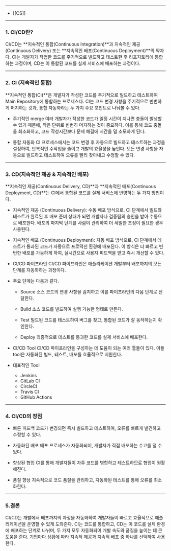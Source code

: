 
---
- [[CS]]
---
### 1. CI/CD란?

CI/CD는 **지속적인 통합(Continuous Integration)**과 지속적인 제공(Continuous Delivery) 또는 **지속적인 배포(Continuous Deployment)**의 약자다. 
CI는 개발자가 작업한 코드를 주기적으로 빌드하고 테스트한 후 리포지토리에 통합하는 과정이며, CD는 이 통합된 코드를 실제 서비스에 배포하는 과정이다.

---

### 2. CI (지속적인 통합)

**지속적인 통합(CI)**은 개발자가 작성한 코드를 주기적으로 빌드하고 테스트하여 Main Repository에 통합하는 프로세스다. 
CI는 코드 변경 사항을 주기적으로 빈번하게 머지하는 것과, 통합 자동화라는 두 가지 주요 포인트로 나눠볼 수 있다.

- 주기적인 merge
	여러 개발자가 작성한 코드가 일정 시간이 지나면 충돌이 발생할 수 있기 때문에, 작은 단위로 빈번히 머지하는 것이 중요하다. 이를 통해 코드 충돌을 최소화하고, 코드 작성시간보다 문제 해결에 시간을 덜 소모하게 된다.

- 통합 자동화
	CI 프로세스에서는 코드 변경 후 자동으로 빌드하고 테스트하는 과정을 설정하여, 반복적인 수작업을 줄이고 개발의 효율성을 높인다. 모든 변경 사항을 자동으로 빌드하고 테스트하여 오류를 빨리 찾아내고 수정할 수 있다.
    
---    

### 3. CD(지속적인 제공 & 지속적인 배포)

**지속적인 제공(Continuous Delivery, CD)**과 **지속적인 배포(Continuous Deployment, CD)**는 CI에서 통합된 코드를 실제 서비스에 반영하는 두 가지 방법이다.

- 지속적인 제공 (Continuous Delivery):
수동 배포 방식으로, CI 단계에서 빌드와 테스트가 완료된 후 배포 준비 상태가 되면 개발자나 검증팀의 승인을 받아 수동으로 배포한다.
배포의 마지막 단계를 사람이 관리하여 더 세밀한 조정이 필요한 경우 사용된다.

- 지속적인 배포 (Continuous Deployment):
자동 배포 방식으로, CI 단계에서 테스트가 통과된 코드가 자동으로 프로덕션 환경에 배포된다.
이 방식은 더 빠르고 빈번한 배포를 가능하게 하여, 실시간으로 사용자 피드백을 받고 즉시 개선할 수 있다.

- CI/CD 파이프라인
CI/CD 파이프라인은 애플리케이션 개발부터 배포까지의 모든 단계를 자동화하는 과정이다. 

- 주요 단계는 다음과 같다.

  - Source
  소스 코드의 변경 사항을 감지하고 이를 파이프라인의 다음 단계로 전달한다.
  
  - Build
  소스 코드를 빌드하여 실행 가능한 형태로 만든다.

  - Test
  빌드된 코드를 테스트하여 버그를 찾고, 통합된 코드가 잘 동작하는지 확인한다.

  - Deploy
  최종적으로 테스트를 통과한 코드를 실제 서비스에 배포한다.

- CI/CD Tool
CI/CD 파이프라인을 구성하는 데 도움이 되는 여러 툴들이 있다. 
이들 tool은 자동화된 빌드, 테스트, 배포를 효율적으로 지원한다.

- 대표적인 Tool
  - Jenkins
  - GitLab CI
  - CircleCI
  - Travis CI
  - GitHub Actions

---

### 4. CI/CD의 장점

- 빠른 피드백
코드가 변경되면 즉시 빌드하고 테스트하여, 오류를 빠르게 발견하고 수정할 수 있다.

- 자동화된 배포
배포 프로세스가 자동화되어, 개발자가 직접 배포하는 수고를 덜 수 있다.

- 향상된 협업
CI를 통해 개발자들이 자주 코드를 병합하고 테스트하므로 협업이 원활해진다.

- 품질 향상
지속적으로 코드 품질을 관리하고, 자동화된 테스트를 통해 오류를 최소화한다.

---

### 5.결론

CI/CD는 개발에서 배포까지의 과정을 자동화하여 개발자들이 빠르고 효율적으로 애플리케이션을 운영할 수 있게 도와준다. 
CI는 코드를 통합하고, CD는 이 코드를 실제 환경에 배포하는 단계로 나뉘며, 두 가지 모두 자동화되어 개발 속도와 품질을 높이는 데 큰 도움을 준다. 
기업마다 상황에 따라 지속적 제공과 지속적 배포 중 하나를 선택하여 사용한다.

